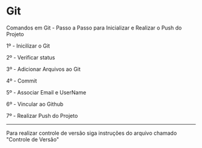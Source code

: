 # Git

Comandos em Git - Passo a Passo para Inicializar e Realizar o Push do Projeto

1º - Inicilizar o Git

2º - Verificar status

3º - Adicionar Arquivos ao Git

4º - Commit

5º - Associar Email e UserName

6º - Vincular ao Github

7º - Realizar Push do Projeto


------------------------------------------------------------------------------------------

Para realizar controle de versão siga instruções do arquivo chamado "Controle de Versão"
